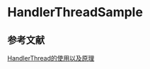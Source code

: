 # HandlerThreadSample

## 参考文献
[HandlerThread的使用以及原理](https://blog.csdn.net/double2hao/article/details/58598171)   
